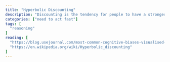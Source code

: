 ```yaml
---
title: "Hyperbolic Discounting"
description: "Discounting is the tendency for people to have a stronger preference for more immediate payoffs relative to later payoffs. Hyperbolic discounting leads to choices that are inconsistent over time – people make choices today that their future selves would prefer not to have made, despite using the same reasoning."
categories: ["need to act fast"]
tags: [
  "reasoning"
]
reading: [
  "https://blog.usejournal.com/most-common-cognitive-biases-visualised-explained-ad94574f8054",
  "https://en.wikipedia.org/wiki/Hyperbolic_discounting"
]
---
```


